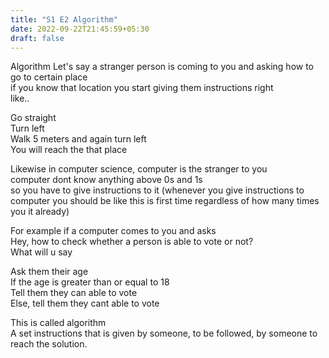 ```yaml
---
title: "S1 E2 Algorithm"
date: 2022-09-22T21:45:59+05:30
draft: false
---
```

Algorithm
Let's say a stranger person is coming to you and asking how to go to certain place  
if you know that location you start giving them instructions right  
like..

 Go straight   
 Turn left  
 Walk 5 meters and again turn left  
 You will reach the that place   

Likewise in computer science, computer is the stranger to you  
computer dont know anything above 0s and 1s   
so you have to give instructions to it 
(whenever you give instructions to computer you should be like this is first time regardless of how many times you it already)

For example if a computer comes to you and asks   
Hey, how to check whether a person is able to vote or not?  
What will u say  

Ask them their age   
If the age is greater than or equal to 18   
Tell them they can able to vote  
Else, tell them they cant able to vote  

This is called algorithm   
A set instructions that is given by someone, to be followed, by someone to reach the solution.


